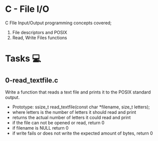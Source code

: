 # C - File I/O
C FIle Input/Output programming concepts covered;
 1. File descriptors and POSIX
 2. Read, Write Files functions

# Tasks :computer:
## 0-read_textfile.c
Write a function that reads a text file and prints it to the POSIX standard output.
 - Prototype: ssize_t read_textfile(const char *filename, size_t letters);
 - where letters is the number of letters it should read and print
 - returns the actual number of letters it could read and print
 - if the file can not be opened or read, return 0
 - if filename is NULL return 0
 - if write fails or does not write the expected amount of bytes, return 0

##
